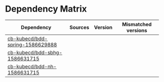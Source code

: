 # Dependency Matrix

Dependency | Sources | Version | Mismatched versions
---------- | ------- | ------- | -------------------
[cb-kubecd/bdd-spring-1586629888](https://github.com/cb-kubecd/bdd-spring-1586629888.git) |  | []() | 
[cb-kubecd/bdd-sbhg-1586631715](https://github.com/cb-kubecd/bdd-sbhg-1586631715.git) |  | []() | 
[cb-kubecd/bdd-nh-1586631715](https://github.com/cb-kubecd/bdd-nh-1586631715.git) |  | []() | 

